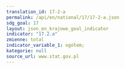 ```yaml
---
translation_id: 17-2-a
permalink: /api/en/national/17/17-2-a.json
sdg_goal: 17
layout: json_en_krajowe_goal_indicator
indicator: "17.2.a"
zmienne: total
indicator_variable_1: ogółem;
kategorie: null
source_url: www.stat.gov.pl
---
```

